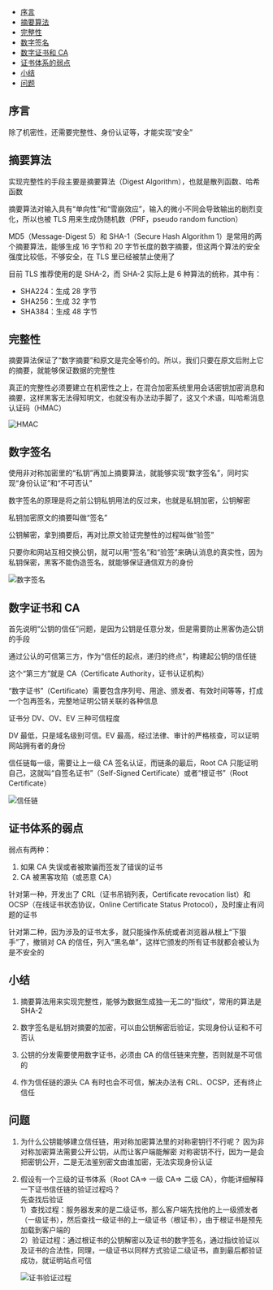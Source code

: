 <!-- TOC -->

- [序言](#序言)
- [摘要算法](#摘要算法)
- [完整性](#完整性)
- [数字签名](#数字签名)
- [数字证书和 CA](#数字证书和-ca)
- [证书体系的弱点](#证书体系的弱点)
- [小结](#小结)
- [问题](#问题)

<!-- /TOC -->

## 序言

除了机密性，还需要完整性、身份认证等，才能实现“安全”

## 摘要算法

实现完整性的手段主要是摘要算法（Digest Algorithm），也就是散列函数、哈希函数

摘要算法对输入具有“单向性”和“雪崩效应”，输入的微小不同会导致输出的剧烈变化，所以也被 TLS 用来生成伪随机数（PRF，pseudo random function）

MD5（Message-Digest 5）和 SHA-1（Secure Hash Algorithm 1）是常用的两个摘要算法，能够生成 16 字节和 20 字节长度的数字摘要，但这两个算法的安全强度比较低，不够安全，在 TLS 里已经被禁止使用了

目前 TLS 推荐使用的是 SHA-2，而 SHA-2 实际上是 6 种算法的统称，其中有：

- SHA224：生成 28 字节
- SHA256：生成 32 字节
- SHA384：生成 48 字节

## 完整性

摘要算法保证了“数字摘要”和原文是完全等价的。所以，我们只要在原文后附上它的摘要，就能够保证数据的完整性

真正的完整性必须要建立在机密性之上，在混合加密系统里用会话密钥加密消息和摘要，这样黑客无法得知明文，也就没有办法动手脚了，这又个术语，叫哈希消息认证码（HMAC）

![HMAC](http://ww1.sinaimg.cn/large/68307314gy1gf1b8cn9kej21jk0jbtes.jpg)

## 数字签名

使用非对称加密里的“私钥”再加上摘要算法，就能够实现“数字签名”，同时实现“身份认证”和“不可否认”

数字签名的原理是将之前公钥私钥用法的反过来，也就是私钥加密，公钥解密

私钥加密原文的摘要叫做“签名”

公钥解密，拿到摘要后，再对比原文验证完整性的过程叫做“验签”

只要你和网站互相交换公钥，就可以用“签名”和“验签”来确认消息的真实性，因为私钥保密，黑客不能伪造签名，就能够保证通信双方的身份

![数字签名](http://ww1.sinaimg.cn/large/68307314gy1gf1bed9xsaj21270ysmz9.jpg)

## 数字证书和 CA

首先说明“公钥的信任”问题，是因为公钥是任意分发，但是需要防止黑客伪造公钥的手段

通过公认的可信第三方，作为“信任的起点，递归的终点”，构建起公钥的信任链

这个“第三方”就是 CA（Certificate Authority，证书认证机构）

“数字证书”（Certificate）需要包含序列号、用途、颁发者、有效时间等等，打成一个包再签名，完整地证明公钥关联的各种信息

证书分 DV、OV、EV 三种可信程度

DV 最低，只是域名级别可信。EV 最高，经过法律、审计的严格核查，可以证明网站拥有者的身份

信任链每一级，需要让上一级 CA 签名认证，而链条的最后，Root CA 只能证明自己，这就叫“自签名证书”（Self-Signed Certificate）或者“根证书”（Root Certificate）

![信任链](http://ww1.sinaimg.cn/large/68307314gy1gf1bsdiodsj21040zwq6i.jpg)

## 证书体系的弱点

弱点有两种：

1. 如果 CA 失误或者被欺骗而签发了错误的证书
2. CA 被黑客攻陷（或恶意 CA）

针对第一种，开发出了 CRL（证书吊销列表，Certificate revocation list）和 OCSP（在线证书状态协议，Online Certificate Status Protocol），及时废止有问题的证书

针对第二种，因为涉及的证书太多，就只能操作系统或者浏览器从根上“下狠手”了，撤销对 CA 的信任，列入“黑名单”，这样它颁发的所有证书就都会被认为是不安全的

## 小结

1. 摘要算法用来实现完整性，能够为数据生成独一无二的“指纹”，常用的算法是 SHA-2

2. 数字签名是私钥对摘要的加密，可以由公钥解密后验证，实现身份认证和不可否认

3. 公钥的分发需要使用数字证书，必须由 CA 的信任链来完整，否则就是不可信的

4. 作为信任链的源头 CA 有时也会不可信，解决办法有 CRL、OCSP，还有终止信任

## 问题

1. 为什么公钥能够建立信任链，用对称加密算法里的对称密钥行不行呢？
   因为非对称加密算法需要公开公钥，从而让客户端能解密
   对称密钥不行，因为一是会把密钥公开，二是无法鉴别密文由谁加密，无法实现身份认证

2. 假设有一个三级的证书体系（Root CA=> 一级 CA=> 二级 CA），你能详细解释一下证书信任链的验证过程吗？  
   先查找后验证  
   1）查找过程：服务器发来的是二级证书，那么客户端先找他的上一级颁发者（一级证书），然后查找一级证书的上一级证书（根证书），由于根证书是预先加载到客户端的  
   2）验证过程：通过根证书的公钥解密以及证书的数字签名，通过指纹验证以及证书的合法性，同理，一级证书以同样方式验证二级证书，直到最后都验证成功，就证明站点可信

   ![证书验证过程](http://ww1.sinaimg.cn/large/68307314gy1gf1dlvciejj20i80663yj.jpg)
